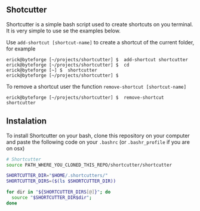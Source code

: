 ## Shotcutter

Shortcutter is a simple bash script used to create shortcuts on you terminal. It is very simple to use se the examples below.

Use `add-shortcut [shortcut-name]` to create a shortcut of the current folder, for example

```
erick@byteforge [~/projects/shortcutter] $  add-shortcut shortcutter
erick@byteforge [~/projects/shortcutter] $  cd
erick@byteforge [~] $  shortcutter 
erick@byteforge [~/projects/shortcutter] $  
```

To remove a shortcut user the function `remove-shortcut [shortcut-name]`

```
erick@byteforge [~/projects/shortcutter] $  remove-shortcut shortcutter
```

## Instalation

To install Shortcutter on your bash, clone this repository on your computer and paste the following code on your `.bashrc` (or `.bashr_profile` if you are on osx)

```bash
# Shortcutter
source PATH_WHERE_YOU_CLONED_THIS_REPO/shortcutter/shortcutter

SHORTCUTTER_DIR="$HOME/.shortcutters/"
SHORTCUTTER_DIRS=($(ls $SHORTCUTTER_DIR))

for dir in "${SHORTCUTTER_DIRS[@]}"; do
  source "$SHORTCUTTER_DIR$dir";
done
```

